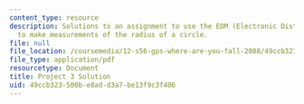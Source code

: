 ```yaml
---
content_type: resource
description: Solutions to an assignment to use the EDM (Electronic Distance Measurement)
  to make measurements of the radius of a circle.
file: null
file_location: /coursemedia/12-s56-gps-where-are-you-fall-2008/49ccb323500be8add3a7be13f9c3f406_proj_3_05_soln.pdf
file_type: application/pdf
resourcetype: Document
title: Project 3 Solution
uid: 49ccb323-500b-e8ad-d3a7-be13f9c3f406
---
```

